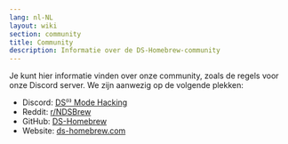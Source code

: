 ```yaml
---
lang: nl-NL
layout: wiki
section: community
title: Community
description: Informatie over de DS-Homebrew-community
---
```


Je kunt hier informatie vinden over onze community, zoals de regels voor onze Discord server. We zijn aanwezig op de volgende plekken:
- Discord: [DS⁽ⁱ⁾ Mode Hacking](https://ds-homebrew.com/discord)
- Reddit: [r/NDSBrew](https://reddit.com/r/NDSBrew)
- GitHub: [DS-Homebrew](https://github.com/DS-Homebrew)
- Website: [ds-homebrew.com](https://ds-homebrew.com)
